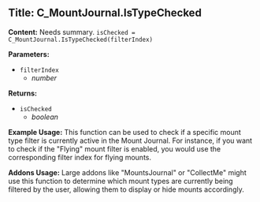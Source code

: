 ## Title: C_MountJournal.IsTypeChecked

**Content:**
Needs summary.
`isChecked = C_MountJournal.IsTypeChecked(filterIndex)`

**Parameters:**
- `filterIndex`
  - *number*

**Returns:**
- `isChecked`
  - *boolean*

**Example Usage:**
This function can be used to check if a specific mount type filter is currently active in the Mount Journal. For instance, if you want to check if the "Flying" mount filter is enabled, you would use the corresponding filter index for flying mounts.

**Addons Usage:**
Large addons like "MountsJournal" or "CollectMe" might use this function to determine which mount types are currently being filtered by the user, allowing them to display or hide mounts accordingly.